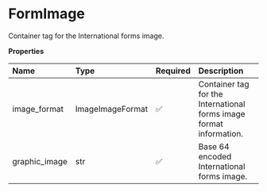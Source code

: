 # FormImage

Container tag for the International forms image.

**Properties**

| Name          | Type             | Required | Description                                                         |
| :------------ | :--------------- | :------- | :------------------------------------------------------------------ |
| image_format  | ImageImageFormat | ✅       | Container tag for the International forms image format information. |
| graphic_image | str              | ✅       | Base 64 encoded International forms image.                          |

<!-- This file was generated by liblab | https://liblab.com/ -->
